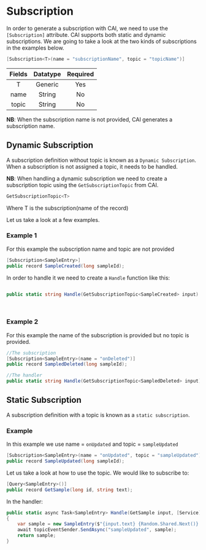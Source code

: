 <!-- # GraphQl -->

# Subscription
In order to generate a subscription with CAI, we need to use the `[Subscription]` attribute. CAI supports both static and dynamic subscriptions. We are going to take a look at the two kinds of subscriptions in the examples below.

```c#
[Subscription<T>(name = "subscriptionName", topic = "topicName")]
```

| Fields | Datatype | Required |
| :---: | :---: | :----: |
|T| Generic | Yes |
|name | String |No|
|topic | String |No|

**NB**: When the subscription name is not provided, CAI generates a subscription name.



## Dynamic Subscription 
A subscription definition without topic is known as a `Dynamic Subscription`. When a subscription is not assigned a topic, it needs to be handled.

**NB**: When handling a dynamic subscription we need to create a subscription topic using the `GetSubscriptionTopic` from CAI.
```c#
GetSubscriptionTopic<T>
```

Where T is the subscription(name of the record)

Let us take a look at a few examples.

### Example 1
For this example the subscription name and topic are not provided
```c#
[Subscription<SampleEntry>]
public record SampleCreated(long sampleId);
```

In order to handle it we need to create a `Handle` function like this:

```c#

public static string Handle(GetSubscriptionTopic<SampleCreated> input) => $"sampleCreated_{input.input.sampleId}";

```



<br/>



### Example 2
For this example the name of the subscription is provided but no topic is provided.
```c#
//The subscription
[Subscription<SampleEntry>(name = "onDeleted")]
public record SampledDeleted(long sampleId);

//The handler
public static string Handle(GetSubscriptionTopic<SampledDeleted> input) => $"sampleDeleted_{input.input.sampleId}";
```

## Static Subscription
A subscription definition with a topic is known as a `static subscription`.

### Example
In this example we use name = `onUpdated` and topic = `sampleUpdated`
```c#
[Subscription<SampleEntry>(name = "onUpdated", topic = "sampleUpdated")]
public record SampleUpdated(long sampleId);
```

Let us take a look at how to use the topic. We would like to subscribe to:
```c#
[Query<SampleEntry>()]
public record GetSample(long id, string text);
```

In the handler:
```c#
public static async Task<SampleEntry> Handle(GetSample input, [Service] ITopicEventSender topicEventSender)
{
    var sample = new SampleEntry($"{input.text} {Random.Shared.Next()} {DateTime.UtcNow}", Random.Shared.Next());
    await topicEventSender.SendAsync("sampleUpdated", sample);
    return sample;
}
```
